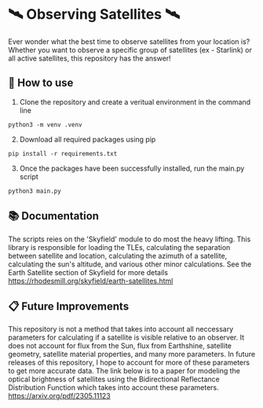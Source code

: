 # 🛰️ Observing Satellites 🛰️

Ever wonder what the best time to observe satellites from your location is? Whether you want to observe a specific group of satellites (ex - Starlink) or all active satellites, this repository has the answer!

## 📝 How to use 
1. Clone the repository and create a veritual environment in the command line
```
python3 -m venv .venv
```
2. Download all required packages using pip
```
pip install -r requirements.txt
```
3. Once the packages have been successfully installed, run the main.py script
```
python3 main.py
```
 
## 📚 Documentation 
The scripts reies on the 'Skyfield' module to do most the heavy lifting. This library is responsible for loading the TLEs, calculating the
separation between satellite and location, calculating the azimuth of a satellite, calculating the sun's altitude, and various other minor calculations.
See the Earth Satellite section of Skyfield for more details https://rhodesmill.org/skyfield/earth-satellites.html

## 📋 Future Improvements 
This repository is not a method that takes into account all neccessary parameters for calculating if a satellite is visible relative to an observer. It does
not account for flux from the Sun, flux from Earthshine, satellite geometry, satellite material properties, and many more parameters. In future releases of this repository, I hope
to account for more of these parameters to get more accurate data. The link below is to a paper for modeling the optical brightness of satellites using the Bidirectional Reflectance Distribution Function which takes into account these parameters. https://arxiv.org/pdf/2305.11123